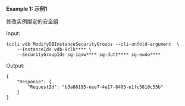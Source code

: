 **Example 1: 示例1**

修改实例绑定的安全组

Input: 

```
tccli vdb ModifyDBInstanceSecurityGroups --cli-unfold-argument  \
    --InstanceIds vdb-9clk**** \
    --SecurityGroupIds sg-iqxw**** sg-dutt**** sg-eudo****
```

Output: 
```
{
    "Response": {
        "RequestId": "b3a86195-eee7-4e17-8405-e1fc5810c55b"
    }
}
```


